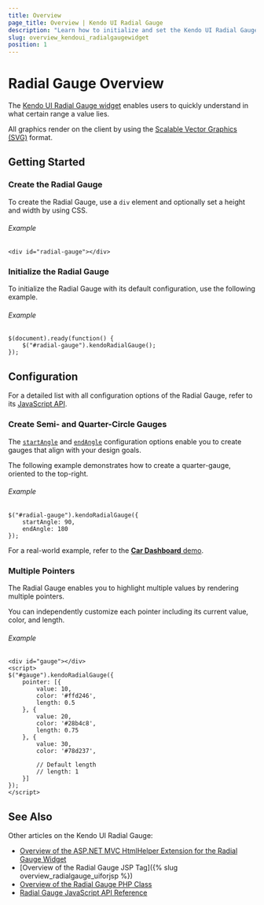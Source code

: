 ```yaml
---
title: Overview
page_title: Overview | Kendo UI Radial Gauge
description: "Learn how to initialize and set the Kendo UI Radial Gauge."
slug: overview_kendoui_radialgaugewidget
position: 1
---
```


# Radial Gauge Overview

The [Kendo UI Radial Gauge widget](http://demos.telerik.com/kendo-ui/radial-gauge/index) enables users to quickly understand in what certain range a value lies.

All graphics render on the client by using the [Scalable Vector Graphics (SVG)](https://en.wikipedia.org/wiki/Scalable_Vector_Graphics) format.

## Getting Started

### Create the Radial Gauge

To create the Radial Gauge, use a `div` element and optionally set a height and width by using CSS.

###### Example

    <div id="radial-gauge"></div>

### Initialize the Radial Gauge

To initialize the Radial Gauge with its default configuration, use the following example.

###### Example

	$(document).ready(function() {
    	$("#radial-gauge").kendoRadialGauge();
   	});

## Configuration

For a detailed list with all configuration options of the Radial Gauge, refer to its [JavaScript API](/api/dataviz/radialgauge).

### Create Semi- and Quarter-Circle Gauges

The [`startAngle`](/api/dataviz/radialgauge#scale.startAngle) and [`endAngle`](/api/dataviz/radialgauge#scale.endAngle) configuration options enable you to create gauges that align with your design goals.

The following example demonstrates how to create a quarter-gauge, oriented to the top-right.

###### Example

    $("#radial-gauge").kendoRadialGauge({
        startAngle: 90,
        endAngle: 180
    });

For a real-world example, refer to the [**Car Dashboard** demo](http://demos.telerik.com/kendo-ui/radial-gauge/car-dashboard).

### Multiple Pointers

The Radial Gauge enables you to highlight multiple values by rendering multiple pointers.

You can independently customize each pointer including its current value, color, and length.

###### Example

    <div id="gauge"></div>
    <script>
    $("#gauge").kendoRadialGauge({
        pointer: [{
            value: 10,
            color: '#ffd246',
            length: 0.5
        }, {
            value: 20,
            color: '#28b4c8',
            length: 0.75
        }, {
            value: 30,
            color: '#78d237',

            // Default length
            // length: 1
        }]
    });
    </script>

## See Also

Other articles on the Kendo UI Radial Gauge:

* [Overview of the ASP.NET MVC HtmlHelper Extension for the Radial Gauge Widget](/aspnet-mvc/helpers/radialgauge/overview)
* [Overview of the Radial Gauge JSP Tag]({% slug overview_radialgauge_uiforjsp %})
* [Overview of the Radial Gauge PHP Class](/php/widgets/radialgauge/overview)
* [Radial Gauge JavaScript API Reference](/api/javascript/dataviz/ui/radialgauge)
